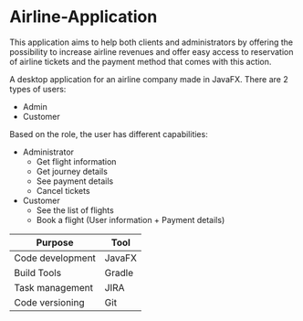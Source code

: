# Airline-Application

This application aims to help both clients and administrators by offering the possibility to increase airline revenues and offer easy access to reservation of airline tickets and the payment method that comes with this action.

A desktop application for an airline company made in JavaFX.
There are 2 types of users:
- Admin
- Customer

Based on the role, the user has different capabilities:
- Administrator
  - Get flight information
  - Get journey details
  - See payment details
  - Cancel tickets
- Customer
  - See the list of flights
  - Book a flight (User information + Payment details)

| Purpose | Tool |
|------|------|
| Code development | JavaFX | 
| Build Tools | Gradle | 
| Task management | JIRA | 
| Code versioning | Git | 
